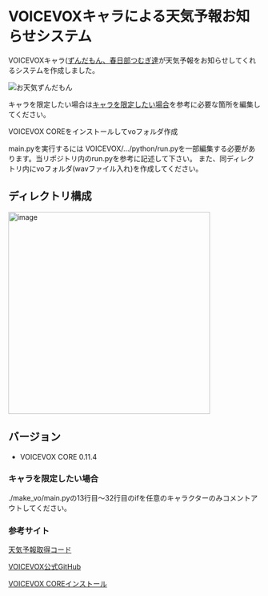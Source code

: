 # VOICEVOXキャラによる天気予報お知らせシステム

VOICEVOXキャラ([ずんだもん、春日部つむぎ達](https://voicevox.hiroshiba.jp/product/zundamon/)が天気予報をお知らせしてくれるシステムを作成しました。

![お天気ずんだもん](https://github.com/nagotta/Read_aloud_wether_by_VOICEVOX/assets/86472676/9afd77a1-d191-4a83-af65-35a34f885509)

キャラを限定したい場合は[キャラを限定したい場合](#キャラを限定したい場合)を参考に必要な箇所を編集してください。

VOICEVOX COREをインストールしてvoフォルダ作成

main.pyを実行するには
VOICEVOX/.../python/run.pyを一部編集する必要があります。当リポジトリ内のrun.pyを参考に記述して下さい。
また、同ディレクトリ内にvoフォルダ(wavファイル入れ)を作成してください。

## ディレクトリ構成

<img width="403" alt="image" src="https://user-images.githubusercontent.com/86472676/234162796-1600576e-f8f1-4241-85f4-004b367b6db0.png">

## バージョン

* VOICEVOX CORE 0.11.4

<!--## サンプルボイス ずんだもん-->

### キャラを限定したい場合

./make_vo/main.pyの13行目～32行目のifを任意のキャラクターのみコメントアウトしてください。

### 参考サイト

[天気予報取得コード](https://qiita.com/T_Ryota/items/ef96d6575404a0fd46dd#%E7%9B%AE%E6%AC%A1)

[VOICEVOX公式GitHub](https://github.com/VOICEVOX)

[VOICEVOX COREインストール](https://ponkichi.blog/raspberry-voicevox/#st-toc-h-4)
